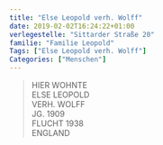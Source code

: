 ```yaml
---
title: "Else Leopold verh. Wolff"
date: 2019-02-02T16:24:22+01:00
verlegestelle: "Sittarder Straße 20"
familie: "Familie Leopold"
Tags: ["Else Leopold verh. Wolff"]
Categories: ["Menschen"]
---
```


> HIER WOHNTE <br />
> ELSE LEOPOLD <br />
> VERH. WOLFF <br />
> JG. 1909 <br />
> FLUCHT 1938 <br />
> ENGLAND <br />